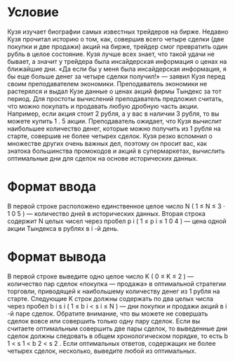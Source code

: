 # Условие

Кузя изучает биографии самых известных трейдеров на бирже. Недавно Кузя прочитал историю о том, как, совершив всего четыре сделки (две покупки и две продажи) акций на бирже, трейдер смог превратить один рубль в целое состояние.
Кузя лучше всех знает, что такой удачи не бывает, а значит у трейдера была инсайдерская информация о ценах на ближайшие дни.
«Да если бы у меня была инсайдерская информация, я бы еще больше денег за четыре сделки получил!» — заявил Кузя перед своим преподавателем экономики. Преподаватель экономики не растерялся и выдал Кузе данные о ценах акций фирмы Тындекс за тот период.
Для простоты вычислений преподаватель предложил считать, что можно покупать и продавать любую дробную часть акции. Например, если акция стоит 
2
 рубля, а у вас в наличии 
3
 рубля, то вы можете купить 
1
.
5
 акции.
Преподаватель ожидает, что Кузя вычислит наибольшее количество денег, которые можно получить из 
1
 рубля на старте, совершив не более четырех сделок.
Кузя резко вспомнил о множестве других очень важных дел, поэтому он просит вас, как знатока большинства промокодов и акций в супермаркетах, вычислить оптимальные дни для сделок на основе исторических данных.

# Формат ввода
В первой строке расположено единственное целое число 
N
(
1
≤
N
≤
3
⋅
1
0
5
)
 — количество дней в исторических данных.
Вторая строка содержит 
N
 целых чисел через пробел 
p
i
(
1
≤
p
i
≤
1
0
4
)
 — цена одной акции Тындекса в рублях в 
i
-й день.

# Формат вывода
В первой строке выведите одно целое число 
K
(
0
≤
K
≤
2
)
 — количество пар сделок «покупка — продажа» в оптимальной стратегии торговли, приводящей к наибольшему количеству денег из 
1
 рубля на старте.
Следующие 
K
 строк должны содержать по два целых числа через пробел 
b
i
s
i
(
1
≤
b
i
<
s
i
≤
N
)
 — дни покупки и продажи акций в 
i
-й паре сделок.
Обратите внимание, что вы можете не совершать сделок вовсе или совершить только одну пару сделок.
Если вы считаете оптимальным совершить две пары сделок, то выведенные дни сделок должны следовать в общем хронологическом порядке, то есть 
b
1
<
s
1
<
b
2
<
s
2
.
Если оптимальных ответов, содержащих не более четырех сделок, несколько, выведите любой из оптимальных.